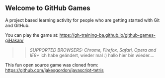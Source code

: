 ## Welcome to GitHub Games

A project based learning activity for people who are getting started with Git and GitHub.

You can play the game at: https://gh-training-ba.github.io/github-games-giHakan/

>> _*SUPPORTED BROWSERS*: Chrome, Firefox, Safari, Opera and IE9+_ ich habe geändert, wieder mal :) hallo hier bin wieder....

This fun open source game was cloned from: https://github.com/jakesgordon/javascript-tetris

